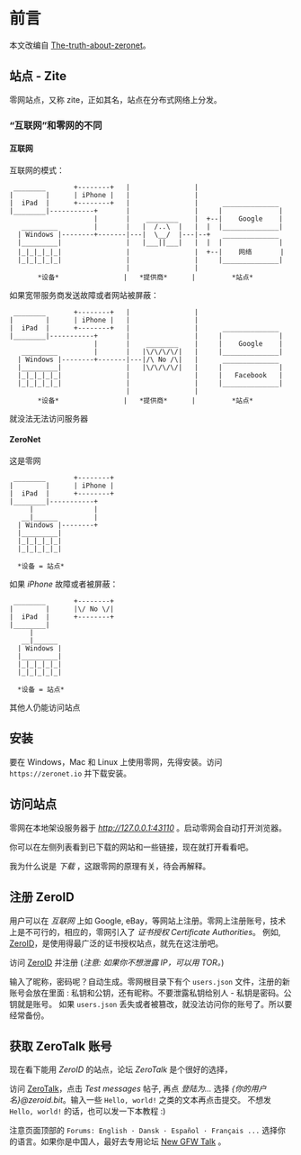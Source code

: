 # 前言

本文改编自 [The-truth-about-zeronet](https://github.com/imachug/The-Truth-about-ZeroNet)。

## 站点 - Zite

零网站点，又称 zite，正如其名，站点在分布式网络上分发。

### “互联网”和零网的不同

#### 互联网

互联网的模式：

     ________       +--------+   |                |
    |        |      | iPhone |   |                |
    |  iPad  |      +--------+   |                |      ______________
    |________|-----------+       |                |     |              |
                         |       |    ________    |  +--|    Google    |
       _________         |       |   |  /..\  |   |  |  |______________|
      | Windows |--------+-------|---|  \__/  |---|--+   ______________
      |_________|                |   |___||___|   |  |  |              |
      |_|_|_|_|_|                |                |  +--|    网络       |
      |_|_|_|_|_|                |                |     |______________|
                                 |                |
           *设备*                |   *提供商*      |         *站点*

如果宽带服务商发送故障或者网站被屏蔽：

     ________       +--------+   |                |
    |        |      | iPhone |   |                |
    |  iPad  |      +--------+   |                |      ______________
    |________|-----------+       |                |     |              |
                         |       |    ________    |     |    Google    |
       _________         |       |   |\/\/\/\/|   |     |______________|
      | Windows |--------+-------|---|/\ No /\|   |      ______________
      |_________|                |   |\/\/\/\/|   |     |              |
      |_|_|_|_|_|                |                |     |   Facebook   |
      |_|_|_|_|_|                |                |     |______________|
                                 |                |
           *设备*                |   *提供商*      |         *站点*

就没法无法访问服务器

#### ZeroNet

这是零网

     ________       +--------+
    |        |      | iPhone |
    |  iPad  |      +--------+
    |________|-----------+
         |               |
       __|______         |
      | Windows |--------+
      |_________|
      |_|_|_|_|_|
      |_|_|_|_|_|

      *设备 = 站点*

如果 _iPhone_ 故障或者被屏蔽：

     ________       +--------+
    |        |      |\/ No \/|
    |  iPad  |      +--------+
    |________|
         |
       __|______
      | Windows |
      |_________|
      |_|_|_|_|_|
      |_|_|_|_|_|

      *设备 = 站点*

其他人仍能访问站点

## 安装

要在 Windows，Mac 和 Linux 上使用零网，先得安装。访问 `https://zeronet.io` 并下载安装。

## 访问站点

零网在本地架设服务器于 _http://127.0.0.1:43110_ 。启动零网会自动打开浏览器。

你可以在左侧列表看到已下载的网站和一些链接，现在就打开看看吧。

我为什么说是 _下载_ ，这跟零网的原理有关，待会再解释。


## 注册 ZeroID

用户可以在 _互联网_ 上如 Google, eBay，等网站上注册。零网上注册账号，技术上是不可行的，相应的，零网引入了 _证书授权 Certificate Authorities_。 例如, [ZeroID](http://127.0.0.1:43110/1iD5ZQJMNXu43w1qLB8sfdHVKppVMduGz/)，是使用得最广泛的证书授权站点，就先在这注册吧。

访问 [ZeroID](http://127.0.0.1:43110/1iD5ZQJMNXu43w1qLB8sfdHVKppVMduGz/) 并注册 (_注意: 如果你不想泄露 IP，可以用 TOR。_)

输入了昵称，密码呢？自动生成。零网根目录下有个 `users.json` 文件，注册的新账号会放在里面 : 私钥和公钥，还有昵称。不要泄露私钥给别人 - 私钥是密码。公钥就是账号。 如果 `users.json` 丢失或者被篡改，就没法访问你的账号了。所以要经常备份。

## 获取 ZeroTalk 账号

现在看下能用 _ZeroID_ 的站点，论坛 _ZeroTalk_ 是个很好的选择，

访问 [ZeroTalk](http://127.0.0.1:43110/1TaLkFrMwvbNsooF4ioKAY9EuxTBTjipT/)，点击 _Test messages_ 帖子, 再点 _登陆为..._ 选择 _{你的用户名}@zeroid.bit_。输入一些 `Hello, world!` 之类的文本再点击提交。 不想发 `Hello, world!` 的话，也可以发一下本教程 :)

注意页面顶部的 `Forums: English · Dansk · Español · Français ...` 选择你的语言。如果你是中国人，最好去专用论坛 [New GFW Talk](http://127.0.0.1:43110/19BPUZYAdCMxExKHoVSG3cG95wfUfFTEC9/) 。
